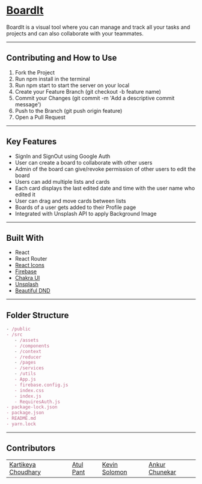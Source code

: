 # [BoardIt](https://board-it.vercel.app/)

BoardIt is a visual tool where you can manage and track all your tasks and projects and can also collaborate with your teammates.

---

## Contributing and How to Use

1. Fork the Project
2. Run npm install in the terminal
3. Run npm start to start the server on your local
4. Create your Feature Branch (git checkout -b feature name)
5. Commit your Changes (git commit -m 'Add a descriptive commit message')
6. Push to the Branch (git push origin feature)
7. Open a Pull Request

---

## Key Features

- SignIn and SignOut using Google Auth
- User can create a board to collaborate with other users
- Admin of the board can give/revoke permission of other users to edit the board
- Users can add multiple lists and cards
- Each card displays the last edited date and time with the user name who edited it
- User can drag and move cards between lists
- Boards of a user gets added to their Profile page
- Integrated with Unsplash API to apply Background Image

---

## Built With

- React
- React Router
- [React Icons](https://react-icons.github.io/react-icons/)
- [Firebase](https://firebase.google.com/)
- [Chakra UI](https://chakra-ui.com/)
- [Unsplash](https://unsplash.com/)
- [Beautiful DND](https://www.npmjs.com/package/react-beautiful-dnd)

---

## Folder Structure

```jsx
- /public
- /src
   - /assets
   - /components
   - /context
   - /reducer
   - /pages
   - /services
   - /utils
   - App.js
   - firebase.config.js
   - index.css
   - index.js
   - RequiresAuth.js
- package-lock.json
- package.json
- README.md
- yarn.lock
```

---

## Contributors

<table>
  <tr>
    <td><a href="https://github.com/kart-c">Kartikeya Choudhary</a></td>
    <td><a href="https://github.com/AtulPant2704">Atul Pant</a></td>    
    <td><a href="https://github.com/Kevin-Solomon">Kevin Solomon</a></td>
    <td><a href="https://github.com/AnkurChunekar">Ankur Chunekar</a></td>
  </tr> 
</table>
